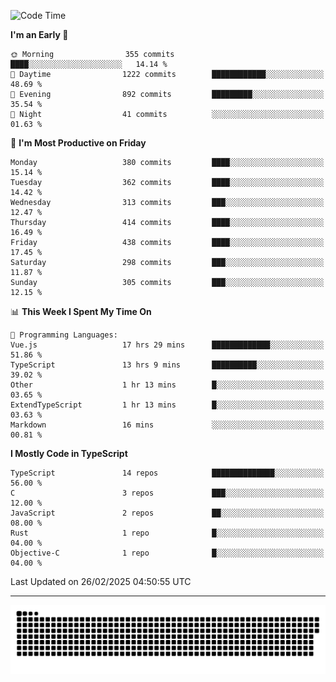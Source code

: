 <!--
<picture>
  <source
    srcset="https://github-readme-stats.vercel.app/api?username=kevinxft&show_icons=true&theme=dark"
    media="(prefers-color-scheme: dark)"
  />
  <source
    srcset="https://github-readme-stats.vercel.app/api?username=kevinxft&show_icons=true"
    media="(prefers-color-scheme: light), (prefers-color-scheme: no-preference)"
  />
  <img src="https://github-readme-stats.vercel.app/api?username=kevinxft&show_icons=true" />
</picture>
-->

<!--START_SECTION:waka-->
![Code Time](http://img.shields.io/badge/Code%20Time-3%2C149%20hrs%208%20mins-blue)

**I'm an Early 🐤** 

```text
🌞 Morning                355 commits         ████░░░░░░░░░░░░░░░░░░░░░   14.14 % 
🌆 Daytime                1222 commits        ████████████░░░░░░░░░░░░░   48.69 % 
🌃 Evening                892 commits         █████████░░░░░░░░░░░░░░░░   35.54 % 
🌙 Night                  41 commits          ░░░░░░░░░░░░░░░░░░░░░░░░░   01.63 % 
```
📅 **I'm Most Productive on Friday** 

```text
Monday                   380 commits         ████░░░░░░░░░░░░░░░░░░░░░   15.14 % 
Tuesday                  362 commits         ████░░░░░░░░░░░░░░░░░░░░░   14.42 % 
Wednesday                313 commits         ███░░░░░░░░░░░░░░░░░░░░░░   12.47 % 
Thursday                 414 commits         ████░░░░░░░░░░░░░░░░░░░░░   16.49 % 
Friday                   438 commits         ████░░░░░░░░░░░░░░░░░░░░░   17.45 % 
Saturday                 298 commits         ███░░░░░░░░░░░░░░░░░░░░░░   11.87 % 
Sunday                   305 commits         ███░░░░░░░░░░░░░░░░░░░░░░   12.15 % 
```


📊 **This Week I Spent My Time On** 

```text
💬 Programming Languages: 
Vue.js                   17 hrs 29 mins      █████████████░░░░░░░░░░░░   51.86 % 
TypeScript               13 hrs 9 mins       ██████████░░░░░░░░░░░░░░░   39.02 % 
Other                    1 hr 13 mins        █░░░░░░░░░░░░░░░░░░░░░░░░   03.65 % 
ExtendTypeScript         1 hr 13 mins        █░░░░░░░░░░░░░░░░░░░░░░░░   03.63 % 
Markdown                 16 mins             ░░░░░░░░░░░░░░░░░░░░░░░░░   00.81 % 
```

**I Mostly Code in TypeScript** 

```text
TypeScript               14 repos            ██████████████░░░░░░░░░░░   56.00 % 
C                        3 repos             ███░░░░░░░░░░░░░░░░░░░░░░   12.00 % 
JavaScript               2 repos             ██░░░░░░░░░░░░░░░░░░░░░░░   08.00 % 
Rust                     1 repo              █░░░░░░░░░░░░░░░░░░░░░░░░   04.00 % 
Objective-C              1 repo              █░░░░░░░░░░░░░░░░░░░░░░░░   04.00 % 
```




 Last Updated on 26/02/2025 04:50:55 UTC
<!--END_SECTION:waka-->

---

<picture>
  <source media="(prefers-color-scheme: dark)" srcset="https://raw.githubusercontent.com/kevinxft/kevinxft/output/github-contribution-grid-snake-dark.svg">
  <source media="(prefers-color-scheme: light)" srcset="https://raw.githubusercontent.com/kevinxft/kevinxft/output/github-contribution-grid-snake.svg">
  <img alt="github contribution grid snake animation" src="https://raw.githubusercontent.com/kevinxft/kevinxft/output/github-contribution-grid-snake.svg">
</picture>